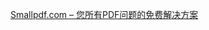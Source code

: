 <!--
 * @Description: This file is made for
 * @Date: 2020-02-21 19:41:02
 * @LastEditTime: 2020-02-21 19:41:02
 * @Author: LeongD
 * @LastEditors: LeongD
 -->


[Smallpdf\.com – 您所有PDF问题的免费解决方案](https://smallpdf.com/cn)


